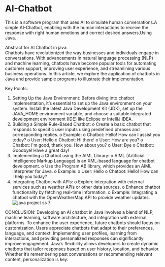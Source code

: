 # AI-Chatbot
 This is a software program that uses AI to simulate human conversations.A simple AI-Chatbot, enabling with the human interactions to receive the response with right human emotions and  correct desired answers,Using Java.
 
Abstract for AI Chatbot in java:  
Chatbots have revolutionized the way businesses and individuals engage in conversations. With advancements in natural language processing (NLP) and machine learning, chatbots have become popular tools for automating customer support, improving user experience, and streamlining various business operations. In this article, we explore the application of chatbots in Java and provide sample programs to illustrate their implementation.

Key Points:
1. Setting Up the Java Environment: Before diving into chatbot implementation, it’s essential to set up the Java environment on your system. Install the latest Java Development Kit (JDK), set up the JAVA_HOME environment variable, and choose a suitable integrated development environment (IDE) like Eclipse or IntelliJ IDEA.
2. Building a Simple Rule-Based Chatbot:
o	Create a basic chatbot that responds to specific user inputs using predefined phrases and corresponding replies.
o	Example:
o	Chatbot: Hello! How can I assist you today?
o	User: Hello
o	Chatbot: Hi there!
o	User: How are you?
o	Chatbot: I'm good, thank you. How about you?
o	User: Bye
o	Chatbot: Goodbye! Have a great day!
3. Implementing a Chatbot using the AIML Library:
o	AIML (Artificial Intelligence Markup Language) is an XML-based language for chatbot development.
o	Use the Program AB library, which provides an AIML interpreter for Java.
o	Example:
o	User: Hello
o	Chatbot: Hello! How can I help you today?
4. Integrating Chatbot with APIs:
o	Explore integration with external services such as weather APIs or other data sources.
o	Enhance chatbot functionality by fetching real-time information.
o	Example: Integrating a chatbot with the OpenWeatherMap API to provide weather updates.
![java project ss 7](https://github.com/user-attachments/assets/1e48e7ef-d37f-446d-bd32-eed6bc3b9759)

 

                    
CONCLUSION:
Developing an AI chatbot in Java involves a blend of NLP, machine learning, software architecture, and integration with external platforms. To enhance the user experience, future chatbots should focus on customization. Users appreciate chatbots that adapt to their preferences, language, and context. Implementing user profiles, learning from interactions, and providing personalized responses can significantly improve engagement. Java’s flexibility allows developers to create dynamic chatbots that tailor responses based on user history, location, and behavior. Whether it’s remembering past conversations or recommending relevant content, personalization is key.

